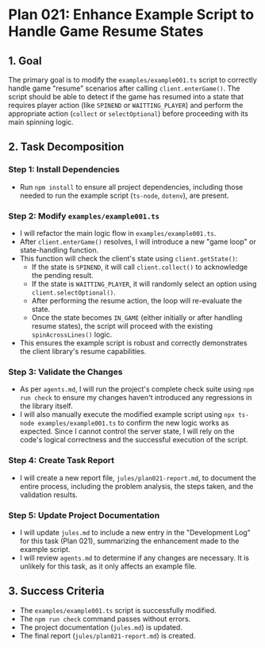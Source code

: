 # Plan 021: Enhance Example Script to Handle Game Resume States

## 1. Goal

The primary goal is to modify the `examples/example001.ts` script to correctly handle game "resume" scenarios after calling `client.enterGame()`. The script should be able to detect if the game has resumed into a state that requires player action (like `SPINEND` or `WAITTING_PLAYER`) and perform the appropriate action (`collect` or `selectOptional`) before proceeding with its main spinning logic.

## 2. Task Decomposition

### Step 1: Install Dependencies
- Run `npm install` to ensure all project dependencies, including those needed to run the example script (`ts-node`, `dotenv`), are present.

### Step 2: Modify `examples/example001.ts`
- I will refactor the main logic flow in `examples/example001.ts`.
- After `client.enterGame()` resolves, I will introduce a new "game loop" or state-handling function.
- This function will check the client's state using `client.getState()`:
    - If the state is `SPINEND`, it will call `client.collect()` to acknowledge the pending result.
    - If the state is `WAITTING_PLAYER`, it will randomly select an option using `client.selectOptional()`.
    - After performing the resume action, the loop will re-evaluate the state.
    - Once the state becomes `IN_GAME` (either initially or after handling resume states), the script will proceed with the existing `spinAcrossLines()` logic.
- This ensures the example script is robust and correctly demonstrates the client library's resume capabilities.

### Step 3: Validate the Changes
- As per `agents.md`, I will run the project's complete check suite using `npm run check` to ensure my changes haven't introduced any regressions in the library itself.
- I will also manually execute the modified example script using `npx ts-node examples/example001.ts` to confirm the new logic works as expected. Since I cannot control the server state, I will rely on the code's logical correctness and the successful execution of the script.

### Step 4: Create Task Report
- I will create a new report file, `jules/plan021-report.md`, to document the entire process, including the problem analysis, the steps taken, and the validation results.

### Step 5: Update Project Documentation
- I will update `jules.md` to include a new entry in the "Development Log" for this task (Plan 021), summarizing the enhancement made to the example script.
- I will review `agents.md` to determine if any changes are necessary. It is unlikely for this task, as it only affects an example file.

## 3. Success Criteria

- The `examples/example001.ts` script is successfully modified.
- The `npm run check` command passes without errors.
- The project documentation (`jules.md`) is updated.
- The final report (`jules/plan021-report.md`) is created.
